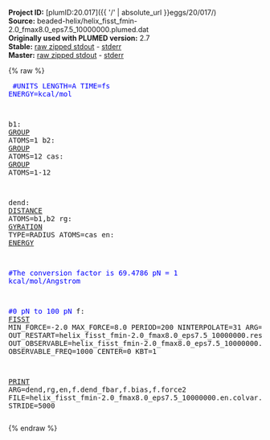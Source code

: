 **Project ID:** [plumID:20.017]({{ '/' | absolute_url }}eggs/20/017/)  
**Source:** beaded-helix/helix_fisst_fmin-2.0_fmax8.0_eps7.5_10000000.plumed.dat  
**Originally used with PLUMED version:** 2.7  
**Stable:** [raw zipped stdout](helix_fisst_fmin-2.0_fmax8.0_eps7.5_10000000.plumed.dat.plumed.stdout.txt.zip) - [stderr](helix_fisst_fmin-2.0_fmax8.0_eps7.5_10000000.plumed.dat.plumed.stderr)  
**Master:** [raw zipped stdout](helix_fisst_fmin-2.0_fmax8.0_eps7.5_10000000.plumed.dat.plumed_master.stdout.txt.zip) - [stderr](helix_fisst_fmin-2.0_fmax8.0_eps7.5_10000000.plumed.dat.plumed_master.stderr)  

{% raw %}<pre>
<span style="color:blue">#UNITS LENGTH=A TIME=fs ENERGY=kcal/mol</span>

b1: <a href="https://plumed.github.io/doc-master/user-doc/html/_g_r_o_u_p.html">GROUP</a> ATOMS=1
b2: <a href="https://plumed.github.io/doc-master/user-doc/html/_g_r_o_u_p.html">GROUP</a> ATOMS=12
cas: <a href="https://plumed.github.io/doc-master/user-doc/html/_g_r_o_u_p.html">GROUP</a> ATOMS=1-12

dend: <a href="https://plumed.github.io/doc-master/user-doc/html/_d_i_s_t_a_n_c_e.html">DISTANCE</a> ATOMS=b1,b2
rg: <a href="https://plumed.github.io/doc-master/user-doc/html/_g_y_r_a_t_i_o_n.html">GYRATION</a> TYPE=RADIUS ATOMS=cas
en: <a href="https://plumed.github.io/doc-master/user-doc/html/_e_n_e_r_g_y.html">ENERGY</a> 

<span style="color:blue">#The conversion factor is 69.4786 pN = 1 kcal/mol/Angstrom</span>

<span style="color:blue">#0 pN to 100 pN</span>
f: <a href="https://plumed.github.io/doc-master/user-doc/html/_f_i_s_s_t.html">FISST</a> MIN_FORCE=-2.0 MAX_FORCE=8.0 PERIOD=200 NINTERPOLATE=31 ARG=dend OUT_RESTART=helix_fisst_fmin-2.0_fmax8.0_eps7.5_10000000.restart.txt OUT_OBSERVABLE=helix_fisst_fmin-2.0_fmax8.0_eps7.5_10000000.observable.txt OBSERVABLE_FREQ=1000 CENTER=0 KBT=1

<a href="https://plumed.github.io/doc-master/user-doc/html/_p_r_i_n_t.html">PRINT</a> ARG=dend,rg,en,f.dend_fbar,f.bias,f.force2 FILE=helix_fisst_fmin-2.0_fmax8.0_eps7.5_10000000.en.colvar.txt STRIDE=5000
</pre>{% endraw %}
